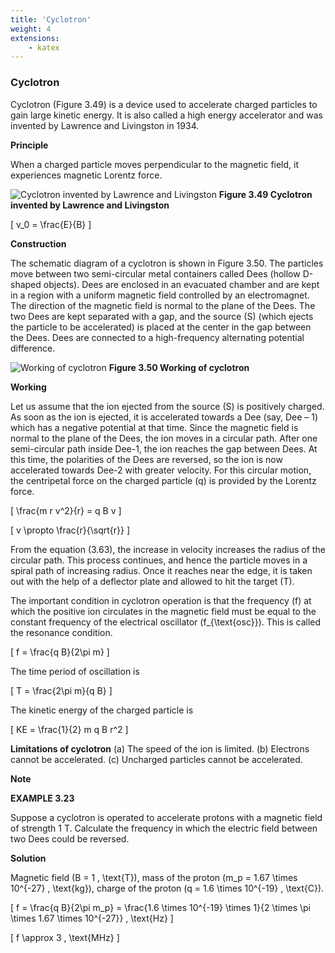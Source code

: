 ```yaml
---
title: 'Cyclotron'
weight: 4
extensions:
    - katex
---
```

### Cyclotron

Cyclotron (Figure 3.49) is a device used to accelerate charged particles to gain large kinetic energy. It is also called a high energy accelerator and was invented by Lawrence and Livingston in 1934.

**Principle**

When a charged particle moves perpendicular to the magnetic field, it experiences magnetic Lorentz force.

![Cyclotron invented by Lawrence and Livingston](../3.49.png "")
**Figure 3.49 Cyclotron invented by Lawrence and Livingston**

\[ v_0 = \frac{E}{B} \]

**Construction**

The schematic diagram of a cyclotron is shown in Figure 3.50. The particles move between two semi-circular metal containers called Dees (hollow D-shaped objects). Dees are enclosed in an evacuated chamber and are kept in a region with a uniform magnetic field controlled by an electromagnet. The direction of the magnetic field is normal to the plane of the Dees. The two Dees are kept separated with a gap, and the source \(S\) (which ejects the particle to be accelerated) is placed at the center in the gap between the Dees. Dees are connected to a high-frequency alternating potential difference.

![Working of cyclotron](../3.50.png "")
**Figure 3.50 Working of cyclotron**

**Working**

Let us assume that the ion ejected from the source \(S\) is positively charged. As soon as the ion is ejected, it is accelerated towards a Dee (say, Dee – 1) which has a negative potential at that time. Since the magnetic field is normal to the plane of the Dees, the ion moves in a circular path. After one semi-circular path inside Dee-1, the ion reaches the gap between Dees. At this time, the polarities of the Dees are reversed, so the ion is now accelerated towards Dee-2 with greater velocity. For this circular motion, the centripetal force on the charged particle \(q\) is provided by the Lorentz force.

\[ \frac{m r v^2}{r} = q B v \]

\[ v \propto \frac{r}{\sqrt{r}} \]

From the equation (3.63), the increase in velocity increases the radius of the circular path. This process continues, and hence the particle moves in a spiral path of increasing radius. Once it reaches near the edge, it is taken out with the help of a deflector plate and allowed to hit the target \(T\).

The important condition in cyclotron operation is that the frequency \(f\) at which the positive ion circulates in the magnetic field must be equal to the constant frequency of the electrical oscillator \(f_{\text{osc}}\). This is called the resonance condition.

\[ f = \frac{q B}{2\pi m} \]

The time period of oscillation is

\[ T = \frac{2\pi m}{q B} \]

The kinetic energy of the charged particle is

\[ KE = \frac{1}{2} m q B r^2 \]

**Limitations of cyclotron**
(a) The speed of the ion is limited.
(b) Electrons cannot be accelerated.
(c) Uncharged particles cannot be accelerated.

**Note**

**EXAMPLE 3.23**

Suppose a cyclotron is operated to accelerate protons with a magnetic field of strength 1 T. Calculate the frequency in which the electric field between two Dees could be reversed.

**Solution**

Magnetic field \(B = 1 \, \text{T}\), mass of the proton \(m_p = 1.67 \times 10^{-27} \, \text{kg}\), charge of the proton \(q = 1.6 \times 10^{-19} \, \text{C}\).

\[ f = \frac{q B}{2\pi m_p} = \frac{1.6 \times 10^{-19} \times 1}{2 \times \pi \times 1.67 \times 10^{-27}} \, \text{Hz} \]

\[ f \approx 3 \, \text{MHz} \]
